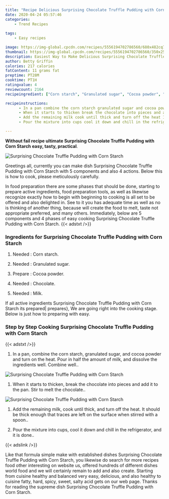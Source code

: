 ```yaml
---
title: "Recipe Delicious Surprising Chocolate Truffle Pudding with Corn Starch"
date: 2020-04-24 05:57:46
categories:
    - Trend Recipes
    
tags:
    - Easy recipes

image: https://img-global.cpcdn.com/recipes/5556194702786560/680x482cq70/surprising-chocolate-truffle-pudding-with-corn-starch-recipe-main-photo.jpg
thumbnail: https://img-global.cpcdn.com/recipes/5556194702786560/350x250cq70/surprising-chocolate-truffle-pudding-with-corn-starch-recipe-main-photo.jpg
description: Easiest Way to Make Delicious Surprising Chocolate Truffle Pudding with Corn Starch with 5 ingredients and 4 stages of easy cooking.
author: Betty Griffin
calories: 217 calories
fatContent: 11 grams fat
preptime: PT28M
cooktime: PT1H
ratingvalue: 4
reviewcount: 2164
recipeingredient: ["Corn starch", "Granulated sugar", "Cocoa powder", "Chocolate", "Milk"]

recipeinstructions: 
      - In a pan combine the corn starch granulated sugar and cocoa powder and turn on the heat Pour in half the amount of milk and dissolve the ingredients well Combine well 
      - When it starts to thicken break the chocolate into pieces and add it to the pan Stir to melt the chocolate 
      - Add the remaining milk cook until thick and turn off the heat It should be thick enough that traces are left on the surface when stirred with a spoon 
      - Pour the mixture into cups cool it down and chill in the refrigerator and it is done

---
```




**Without fail recipe ultimate Surprising Chocolate Truffle Pudding with Corn Starch easy, tasty, practical**. 


![Surprising Chocolate Truffle Pudding with Corn Starch](https://img-global.cpcdn.com/recipes/5556194702786560/680x482cq70/surprising-chocolate-truffle-pudding-with-corn-starch-recipe-main-photo.jpg "Surprising Chocolate Truffle Pudding with Corn Starch")




Greetings all, currently you can make dish Surprising Chocolate Truffle Pudding with Corn Starch with 5 components and also 4 actions. Below this is how to cook, please meticulously carefully.

In food preparation there are some phases that should be done, starting to prepare active ingredients, food preparation tools, as well as likewise recognize exactly how to begin with beginning to cooking is all set to be offered and also delighted in. See to it you has adequate time as well as no is thinking of another thing, because will create the food to melt, taste not appropriate preferred, and many others. Immediately, below are 5 components and 4 phases of easy cooking Surprising Chocolate Truffle Pudding with Corn Starch.
{{< adstxt />}}

### Ingredients for Surprising Chocolate Truffle Pudding with Corn Starch


1. Needed  : Corn starch.

1. Needed  : Granulated sugar.

1. Prepare  : Cocoa powder.

1. Needed  : Chocolate.

1. Needed  : Milk.



If all active ingredients Surprising Chocolate Truffle Pudding with Corn Starch its prepared| prepares}, We are going right into the cooking stage. Below is just how to preparing with easy.

### Step by Step Cooking Surprising Chocolate Truffle Pudding with Corn Starch

{{< adstxt />}}


1. In a pan, combine the corn starch, granulated sugar, and cocoa powder and turn on the heat. Pour in half the amount of milk, and dissolve the ingredients well. Combine well..



![Surprising Chocolate Truffle Pudding with Corn Starch](https://img-global.cpcdn.com/steps/5640846360707072/160x128cq70/surprising-chocolate-truffle-pudding-with-corn-starch-recipe-step-1-photo.jpg" "Surprising Chocolate Truffle Pudding with Corn Starch")



1. When it starts to thicken, break the chocolate into pieces and add it to the pan. Stir to melt the chocolate..



![Surprising Chocolate Truffle Pudding with Corn Starch](https://img-global.cpcdn.com/steps/6440928337199104/160x128cq70/surprising-chocolate-truffle-pudding-with-corn-starch-recipe-step-2-photo.jpg" "Surprising Chocolate Truffle Pudding with Corn Starch")



1. Add the remaining milk, cook until thick, and turn off the heat. It should be thick enough that traces are left on the surface when stirred with a spoon..



1. Pour the mixture into cups, cool it down and chill in the refrigerator, and it is done..





{{< adslink />}}

Like that formula simple make with established dishes Surprising Chocolate Truffle Pudding with Corn Starch, you likewise do search for more recipes food other interesting on website us, offered hundreds of different dishes world food and we will certainly remain to add and also create. Starting from cuisine healthy and balanced very easy, delicious, and also healthy to cuisine fatty, hard, spicy, sweet, salty acid gets on our web page. Thanks for reading the supreme dish Surprising Chocolate Truffle Pudding with Corn Starch.
